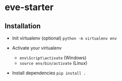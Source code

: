 # eve-starter

## Installation

- Init virtualenv (optional)  `python -m virtualenv env`
- Activate your virtualenv
  - `env\Script\activate` (Windows)
  - `source env/bin/activate` (Linux)
  
- Install dependencies `pip install .`
